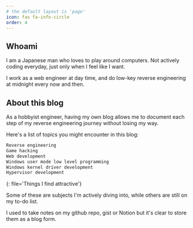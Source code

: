 ```yaml
---
# the default layout is 'page'
icon: fas fa-info-circle
order: 4
---
```


## Whoami

I am a Japanese man who loves to play around computers.
Not actively coding everyday, just only when I feel like I want.

I work as a web engineer at day time, and do low-key reverse engineering at midnight every now and then.

## About this blog

As a hobbyist engineer, having my own blog allows me to document each step of my reverse engineering journey without losing my way.

Here's a list of topics you might encounter in this blog:

```md
Reverse engineering
Game hacking
Web development
Windows user mode low level programming
Windows kernel driver development
Hypervisor development
```
{: file='Things I find attractive'}

Some of these are subjects I'm actively diving into, while others are still on my to-do list.

I used to take notes on my github repo, gist or Notion but it's clear to store them as a blog form.